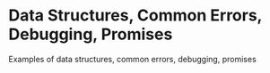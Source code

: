 # Data Structures, Common Errors, Debugging, Promises

Examples of data structures, common errors, debugging, promises
